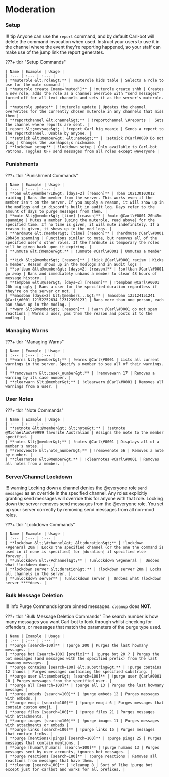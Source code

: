 # Moderation

### Setup

!!! tip
	Anyone can use the `report` command, and by default Carl-bot will delete the command invocation when used. Instruct your users to use it in the channel where the event they're reporting happened, so your staff can make use of the jump link the report generates.

???+ tldr "Setup Commands"
	
	| Name | Example | Usage |
	| :--- | :--- | :--- |
	| **muterole &lt;role&gt;** | !muterole kids table | Selects a role to use for the mute command |
	| **muterole create [name='muted']** | !muterole create shhh | Creates a new role, adds the role as a channel override with "send messages" turned off for all text channels and sets it as the server's muterole. |
	| **muterole update** | !muterole update | Updates the channel overwrites for the currently chosen muterole in any channels that miss them |
	| **reportchannel &lt;channel&gt;** | !reportchannel \#reports |  Sets the channel where reports are sent. |
	| report &lt;message&gt; | !report Carl big meanie | Sends a report to the reportchannel. Usable by anyone. |
	| **setnick &lt;member&gt; &lt;name&gt;** | !setnick @Carl#0080 Do not ping | Changes the user&apos;s nickname. |
	| **lockdown setup** | !lockdown setup | Only available to Carl-bot Patrons. Toggles OFF send messages from all roles except @everyone |

### Punishments

???+ tldr "Punishment Commands"

	| Name | Example | Usage |
	| :--- | :--- | :--- |
	| **ban &lt;@member/ID&gt; [days=2] [reason]** | !ban 102130103012 raiding | Bans the member from the server. This works even if the member isn't on the server. If you supply a reason, it will show up in the modlogs and in discord's built in audit log. Days refer to the amount of days to purge messages from them. |
	| **mute &lt;@member&gt; [time] [reason]** | !mute @Carl\#0001 20h45m spamming | Mutes a member (using the muterole, read above) for the specified time. If no time is given, it will mute indefinitely. If a reason is given, it shows up in the mod logs. |
	| **hardmute &lt;@member&gt; [time] [reason]** | !hardmute @Carl\#0001 20h45m spamming | Functions similar to mute, but removes all of the specified user's other roles. If the hardmute is temporary the roles will be given back upon it expiring. |
	| **unmute &lt;@member&gt;** | !unmute @Carl\#0001 | Unmutes a member |
	| **kick &lt;@member&gt; [reason]** | !kick @Carl\#0001 racism | Kicks a member. Reason shows up in the modlogs and in audit logs |
	| **softban &lt;@member&gt; [days=2] [reason]** | !softban @Carl\#0001 go away | Bans and immediately unbans a member to clear 48 hours of message history. |
	| **tempban &lt;@user&gt; [days=2] [reason]** | !tempban @Carl\#0001 20h big ugly | Bans a user for the specified duration regardless if they're on the server or not. |
	| **massban [days=2] &lt;@members...&gt;** | !massban 123124151241 @Carl\#0001 12152252634 123123901231 | Bans more than one person, each ban shows up in the modlog. |
	| **warn &lt;@member&gt; [reason]** | !warn @Carl\#0001 do not spam reactions | Warns a user, pms them the reason and posts it to the modlog. |

### Managing Warns

???+ tldr "Managing Warns"

	| Name | Example | Usage |
	| :--- | :--- | :--- |
	| **warns &lt;@member&gt;** | !warns @Carl\#0001 | Lists all current warnings in the server. Specify a member to see all of their warnings. |
	| **removewarn &lt;case\_number&gt;** | !removewarn 17 | Removes a warning by its case number. |
	| **clearwarn &lt;@member&gt;** | !clearwarn @Carl\#0001 | Removes all warnings from a user. |

### User Notes

???+ tldr "Note Commands"

	| Name | Example | Usage |
	| :--- | :--- | :--- |
	| **setnote &lt;@member&gt; &lt;note&gt;** | !setnote @MichaelAus\#9999 favorite Australian | Assigns the note to the member specified. |
	| **notes &lt;@member&gt;** | !notes @Carl\#0001 | Displays all of a member's notes. |
	| **removenote &lt;note_number&gt;** | !removenote 56 | Removes a note by number. |
	| **clearnotes &lt;@member&gt;** | !clearnotes @Carl\#0001 | Removes all notes from a member. |

### Server/Channel Lockdown

!!! warning
    Locking down a channel denies the @everyone role `send messages` as an override in the specified channel. Any roles explicitly granting send messages will override this for anyone with that role. Locking down the server removes send messages from the @everyone role. You set up your server correctly by removing send messages from all non-mod roles.

???+ tldr "Lockdown Commands"

	| Name | Example | Usage |
	| :--- | :--- | :--- |
	| **lockdown &lt;\#channel&gt; &lt;duration&gt;** | !lockdown \#general 20m | Locks the specified channel (or the one the command is used in if none is specified) for [duration] if specified else forever. |
	| **unlockdown &lt;\#channel&gt;** | !unlockdown \#general |  Undoes what !lockdown does. |
	| **lockdown server &lt;duration&gt;** | !lockdown server 20m | Locks all channels in the server. |
	| **unlockdown server** | !unlockdown server |  Undoes what !lockdown server ****does. |

### Bulk Message Deletion

!!! info
    Purge Commands ignore pinned messages. `cleanup` does **NOT**.
	
???+ tldr "Bulk Message Deletion Commands"
	The search number is how many messages you want Carl-bot to look through whilst checking for offenders, or messages that match the parameters of the purge type used.

	| Name | Example | Usage |
	| :--- | :--- | :--- |
	| **purge [search=100]** | !purge 200 | Purges the last howmany messages. |
	| **purge bot [search=100] [prefix]** | !purge bot 20 ? | Purges the bot messages (and messages with the specified prefix) from the last howmany messages. |
	| **purge contains [search=100] &lt;substring&gt;** | !purge contains 12 thanos | Purges messages containing the specified substring. |
	| **purge user &lt;member&gt; [search=100]** | !purge user @Carl#0001 20 | Purges messages from the specified user. |
	| **purge all [search=100]** | !purge all 13 | Purges the last howmany messages |
	| **purge embeds [search=100]** | !purge embeds 12 | Purges messages with embeds. |
	| **purge emoji [search=100]** | !purge emoji 6 | Purges messages that contain custom emoji. |
	| **purge files [search=100]** | !purge files 21 | Purges messages with attachments. |
	| **purge images [search=100]** | !purge images 11 | Purges messages with attachments or embeds |
	| **purge links [search=100]** | !purge links 15 | Purges messages that contain links. |
	| **purge [mentions\|pings] [search=100]** | !purge pings 25 | Purges messages that contain mentions. |
	| **purge [human\|humans] [search=100]** | !purge humans 13 | Purges messages sent by user accounts, ignores bot messages. |
	| **purge reactions [search=100]** | !purge reactions | Removes all reactions from messages that have them. |
	| **cleanup [search=100]** | !cleanup 8 | Sort of like !purge bot except just for carlbot and works for all prefixes. |